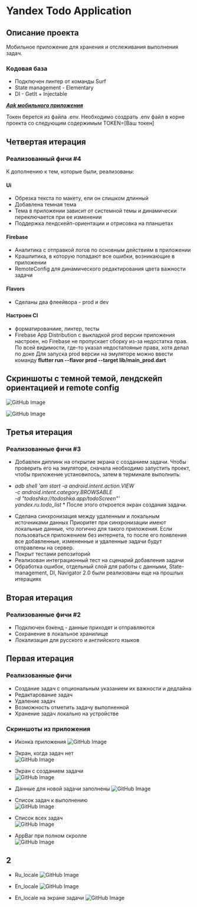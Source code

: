 # Yandex Todo Application

## Описание проекта
Мобильное приложение для хранения и отслеживания выполнения задач.

### Кодовая база
- Подключен линтер от команды Surf
- State management - Elementary
- DI - GetIt + Injectable
  
[*****Apk мобильного приложения*****](app-prod-release.apk)

Токен берется из файла .env. Необходимо создрать .env файл в корне проекта со следующим содержимым TOKEN=[Ваш токен]

## Четвертая итерация
### Реализованный фичи #4
К дополнению к тем, которые были, реализованы:
#### Ui
- Обрезка текста по макету, ели он слишком длинный
- Добавлена темная тема
- Тема в приложении зависит от системной темы и динамически переключается при ее изменении
- Поддержка лендскейп-ориентации и отрисовка на планшетах
#### Firebase
- Аналитика с отправкой логов по основным действиям в приложении
- Крашлитика, в которую попадают все ошибки, возникающие в приложении
- RemoteConfig для динамического редактирования цвета важности задачи
#### Flavors
- Сделаны два флеейвора - prod и dev
#### Настроен CI 
- форматированиие, линтер, тесты
- Firebase App Distribution с выкладкой prod версии приложения настроен, но Firebase не пропускает сборку из-за недостатка прав.
По всей видимости, где-то указал недостатояные права, хотя делал по доке
Для запуска prod версии на эмуляторе можно ввести команду **flutter run --flavor prod --target lib/main_prod.dart**

## Скриншоты с темной темой, лендскейп ориентацией и remote config
![GitHub Image](/screenshots/app_remote_config.png)

![GitHub Image](/screenshots/app_horizontal_landscape.png)

## Третья итерация
### Реализованные фичи #3
- Добавлен диплинк на открытие экрана с созданием задачи.
Чтобы проверить его на эмуляторе, сначала необходимо запустить проект, чтобы
приложение установилось, затем в терминале выполнить:
* *adb shell 'am start -a android.intent.action.VIEW \
    -c android.intent.category.BROWSABLE \
    -d "todoshka://todoshka.app/todoScreen"' \
    yandex.ru.todo_list* *
После этого откроется экран создания задачи.
- Сделана синхронизация между удаленным и локальным источниками данных
Приоритет при синхронизации имеют локальные данные, что логично для такого приложения. Если пользоваться приложением без интернета,
то после его появления все добавленные, измененные и удаленные задачи будут отправлены на сервер.
- Покрыт тестами репозиторий
- Реализован интеграционный тест на сценарий добавления задачи
- Обработка ошибок, отдельный слой для работы с данными, State-management, DI, Navigator 2.0 были реализованы еще на прошлых итерациях

## Вторая итерация
### Реализованные фичи #2
- Подключен бэкенд - данные приходят и отправляются
- Сохранение в локальное хранилище
- Локализация для русского и английского языков

## Первая итерация
### Реализованные фичи
- Создание задач с опциональным указанием их важности и дедлайна
- Редактарование задач
- Удаление задач
- Возможность отметить задачу выполненной
- Хранение задач локально на устройстве


### Скриншоты из приложения
- Иконка приложения
![GitHub Image](/screenshots/app_icon.png)

- Экран, когда задач нет  
![GitHub Image](/screenshots/empty_todo_list.png)

- Экран с созданием задачи  
![GitHub Image](/screenshots/create_todo.png)

- Данные для новой задачи заполнены
![GitHub Image](/screenshots/filled_todo.png)

- Список задач к выполнению  
![GitHub Image](/screenshots/todo_list.png)

- Список всех задач  
![GitHub Image](/screenshots/all_todos.png)

- AppBar при полном скролле  
![GitHub Image](/screenshots/app_bar.png)

## 2
- Ru_locale
![GitHub Image](/screenshots/ru_locale.png)

- En_locale
![GitHub Image](/screenshots/en_locale.png)

- En_locale на экране задачи
![GitHub Image](/screenshots/en_todo_detail.png)


